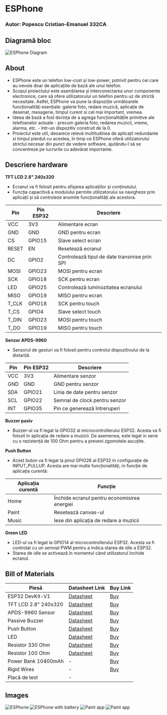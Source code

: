 # ESPhone

### Autor: Popescu Cristian-Emanuel 332CA

## Diagramă bloc

![ESPhone Diagram](/hardware/ESPhone_diagram.png)

## About

+ ESPhone este un telefon low-cost și low-power, potrivit pentru cei care au nevoie doar de aplicațiile de bază ale unui telefon.
+ Scopul proiectului este asamblarea și interconectarea unor componente electronice, care să ofere utilizatorului un telefon pentru uz de strictă necesitate. Astfel, ESPhone va pune la dispoziție următoarele funcționalități esențiale: galerie foto, redare muzică, aplicație de desenat, mesagerie, timpul curent si cel mai important, vremea.
+ Ideea de bază a fost dorința de a agrega funcționalitățile primitive ale telefoanelor actuale - precum galeria foto, redarea muzicii, vreme, alarma, etc. - într-un dispozitiv construit de la 0.
+ Proiectul este util, deoarece relevă multitudinea de aplicații redundante si timpul pierdut cu acestea, în timp ce ESPhone oferă utilizatorului strictul necesar din punct de vedere software, ajutându-l să se concentreze pe lucrurile cu adevărat importante.

## Descriere hardware


**TFT LCD 2.8" 240x320**
  * Ecranul va fi folosit pentru afișarea aplicațiilor și conținutului.
  * Funcția capacitivă a modulului permite utilizatorului sa navigheze prin aplicații și să controleze anumite funcționalități ale acestora.

| Pin | Pin ESP32 | Descriere |
| --- | --------- | --------- |
| VCC | 3V3 | Alimentare ecran |
| GND | GND | GND pentru ecran |
| CS | GPIO15 | Slave select ecran|
| RESET | EN | Resetează ecranul |
| DC | GPIO2 | Controlează tipul de date transmise prin SPI |
| MOSI | GPIO23 | MOSI pentru ecran |
| SCK | GPIO18 | SCK pentru ecran |
| LED | GPIO25 | Controlează luminozitatea ecranului |
| MISO | GPIO19 | MISO pentru ecran |
| T_CLK | GPIO18 | SCK pentru touch |
| T_CS | GPIO4 | Slave select touch |
| T_DIN | GPIO23 | MOSI pentru touch |
| T_DO | GPIO19 | MISO pentru touch  |

**Senzor APDS-9960**
  * Senzorul de gesturi va fi folosit pentru controlul dispozitivului de la distanță.

| Pin | Pin ESP32 | Descriere |
| --- | --------- | --------- |
| VCC | 3V3 | Alimentare senzor |
| GND | GND | GND pentru senzor |
| SDA | GPIO21 | Linia de date pentru senzor |
| SCL | GPIO22 | Semnal de clock pentru senzor |
| INT | GPIO35 | Pin ce generează întreruperi |



**Buzzer pasiv**
  * Buzzer-ul va fi legat la GPIO32 al microcontrollerului ESP32. Acesta va fi folosit în aplicația de redare a muzicii. De asemenea, este legat in serie cu o rezistență de 100 Ohm pentru a preveni zgomotele ascuțite.

**Push Button**
  * Acest buton va fi legat la pinul GPIO26 al ESP32 in configurație de INPUT_PULLUP. Acesta are mai multe funcționalități, in funcție de aplicația curentă:

| Aplicația curentă | Funcție |
| ----------------- | ------- |
| Home | Închide ecranul pentru economisirea energiei |
| Paint | Resetează canvas-ul |
| Music | Iese din aplicația de redare a muzicii |



**Green LED**
  * LED-ul va fi legat la GPIO14 al microcontrollerului ESP32. Acesta va fi controlat cu un semnal PWM  pentru a indica starea de idle a ESP32.
  * Starea de idle se activează în momentul când utilizatorul închide ecranul.

## Bill of Materials
| Piesă                | Datasheet Link                                                                                                                                  | Buy Link |
|----------------------|--------------------------------------------------------------------------------------------------------------------------------------------------|----------|
| ESP32 DevKit-V1      | [Datasheet](https://docs.espressif.com/projects/esp-dev-kits/en/latest/esp32/esp-dev-kits-en-master-esp32.pdf)                                 | [Buy](https://www.optimusdigital.ro/en/bluetooth-boards/4371-esp32-development-board-with-wifi-and-bluetooth-42.html?search_query=0104110000035783&results=1) |
| TFT LCD 2.8" 240x320 | [Datasheet](http://www.lcdwiki.com/res/MSP2807/ILI9341%20Datasheet.pdf)                                                                         | [Buy](https://www.aliexpress.com/item/1005006623369442.html?spm=a2g0o.order_list.order_list_main.10.66c21802sxSL3W) |
| APDS-9960 Sensor     | [Datasheet](https://cdn.sparkfun.com/assets/learn_tutorials/3/2/1/Avago-APDS-9960-datasheet.pdf)                                                | [Buy](https://www.optimusdigital.ro/en/others/4471-senzor-de-gesturi-rgb-apds-9960.html?search_query=0104110000016386&results=1) |
| Passive Buzzer       | [Datasheet](https://www.farnell.com/datasheets/2171929.pdf)                                                                                     | [Buy](https://www.optimusdigital.ro/en/kits/12026-plusivo-electronics-starter-kit-0721248990075.html?search_query=X0019AJD65&results=1) |
| Push Button          | [Datasheet](https://www.farnell.com/datasheets/2617271.pdf)                                                                                     | [Buy](https://www.optimusdigital.ro/en/kits/12026-plusivo-electronics-starter-kit-0721248990075.html?search_query=X0019AJD65&results=1) |
| LED                  | [Datasheet](https://www.farnell.com/datasheets/2724776.pdf)                                                                                     | [Buy](https://www.optimusdigital.ro/en/kits/12026-plusivo-electronics-starter-kit-0721248990075.html?search_query=X0019AJD65&results=1) |
| Resistor 330 Ohm     | [Datasheet](https://protosupplies.com/product/resistor-330-5/)                                                                                  | [Buy](https://www.optimusdigital.ro/en/kits/12026-plusivo-electronics-starter-kit-0721248990075.html?search_query=X0019AJD65&results=1) |
| Resistor 100 Ohm     | [Datasheet](https://www.mouser.com/datasheet/2/414/GP-1671375.pdf?srsltid=AfmBOooEAvJOJrYeo7V_zuZGEGqLsuIyJnjLsqryeTPISK3ep1z37LnL)             | [Buy](https://www.optimusdigital.ro/en/kits/12026-plusivo-electronics-starter-kit-0721248990075.html?search_query=X0019AJD65&results=1) |
| Power Bank 10400mAh  | -                                                                                                                                                | [Buy](https://www.emag.ro/power-bank-de-aluminiu-10400-mah-negru-2173/pd/DNSD9QMBM/?cmpid=146866&utm_source=google&utm_medium=cpc&utm_campaign=(RO:eMAG!)_3P_NO_SALES_%3e_Telefoane_mobile_and_accesorii&utm_content=144212673726&gad_source=1&gad_campaignid=2087836549&gbraid=0AAAAACvmxQgCiHriGz53DC2mKGd2rP0Ic&gclid=CjwKCAjwi-DBBhA5EiwAXOHsGXxQQ609BvhfPWVwNBM_i8d4rfWvsmEZHABBTvTVGSw-Sb8EC28i8BoCQkEQAvD_BwE) |
| Rigid Wires          | -                                                                                                                                                | [Buy](https://www.optimusdigital.ro/ro/fire-fire-nemufate/899-set-de-fire-pentru-breadboard-rigide.html?search_query=0104110000008046&results=1) |
| Placă de test        | -      

## Images

![ESPhone](images/esphone.jpeg)
![ESPhone with battery](images/esphone_with_battery.jpeg)
![Paint app](images/esphone_pm.jpeg)
![Paint app](images/back_with_ESPen_holder.jpeg)
